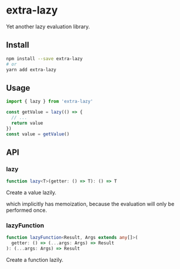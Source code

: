 # extra-lazy
Yet another lazy evaluation library.

## Install

```sh
npm install --save extra-lazy
# or
yarn add extra-lazy
```

## Usage

```ts
import { lazy } from 'extra-lazy'

const getValue = lazy(() => {
  // ...
  return value
})
const value = getValue()
```

## API

### lazy

```ts
function lazy<T>(getter: () => T): () => T
```

Create a value lazily.

which implicitly has memoization,
because the evaluation will only be performed once.

### lazyFunction

```ts
function lazyFunction<Result, Args extends any[]>(
  getter: () => (...args: Args) => Result
): (...args: Args) => Result
```

Create a function lazily.
